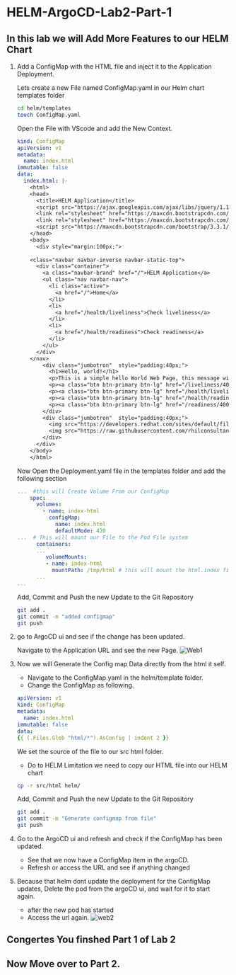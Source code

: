 # HELM-ArgoCD-Lab2-Part-1

## In this lab we will Add More Features to our HELM Chart

1. Add a ConfigMap with the HTML file and inject it to the Application Deployment.

   Lets create a new File named ConfigMap.yaml in our Helm chart templates folder

   ```Bash
   cd helm/templates
   touch ConfigMap.yaml
   ```

   Open the File with VScode and add the New Context.

   ```YAML
   kind: ConfigMap
   apiVersion: v1
   metadata:
     name: index.html
   immutable: false
   data:
     index.html: |-
       <html>
       <head>
         <title>HELM Application</title>
         <script src="https://ajax.googleapis.com/ajax/libs/jquery/1.11.2/jquery.min.js"></script>
         <link rel="stylesheet" href="https://maxcdn.bootstrapcdn.com/bootstrap/3.3.1/css/bootstrap.min.css">
         <link rel="stylesheet" href="https://maxcdn.bootstrapcdn.com/bootstrap/3.3.1/css/bootstrap-theme.min.css">
         <script src="https://maxcdn.bootstrapcdn.com/bootstrap/3.3.1/js/bootstrap.min.js"></script>
       </head>
       <body>
         <div style="margin:100px;">
          
       <class="navbar navbar-inverse navbar-static-top">
         <div class="container">
           <a class="navbar-brand" href="/">HELM Application</a>
           <ul class="nav navbar-nav">
             <li class="active">
               <a href="/">Home</a>
             </li>
             <li>
               <a href="/health/liveliness">Check liveliness</a>
             </li>
             <li>
               <a href="/health/readiness">Check readiness</a>
             </li>
           </ul>
         </div>
       </nav>
           <div class="jumbotron"  style="padding:40px;">
             <h1>Hello, world!</h1>
             <p>This is a simple hello World Web Page, this message will be modiifed.</p>
             <p><a class="btn btn-primary btn-lg" href="/liveliness/400" role="button">Not Healty</a></p>
             <p><a class="btn btn-primary btn-lg" href="/health/liveliness" role="button">Check liveliness</a></p>
             <p><a class="btn btn-primary btn-lg" href="/health/readiness" role="button">Check readiness</a></p>
             <p><a class="btn btn-primary btn-lg" href="/readiness/400" role="button">Not Ready</a></p>
           </div>
           <div class="jumbotron"  style="padding:40px;">
             <img src="https://developers.redhat.com/sites/default/files/styles/article_feature/public/blog/2018/05/openshift-featured.png?   itok=g0Ee8H1H" alt="OpenShift">
             <img src="https://raw.githubusercontent.com/rhilconsultants/Application-Deployment-Workshop/main/Class%20artifacts/helm-icon-color.png" itok=g0Ee8H1H" alt="HELM">
           </div>
         </div>
       </body>
       </html>
   ```

   Now Open the Deployment.yaml file in the templates folder and add the following section

   ```YAML
   ...  #this will Create Volume From our ConfigMap
       spec:
         volumes:
           - name: index-html
             configMap:
               name: index.html
               defaultMode: 420
   ...  # This will mount our File to the Pod File system
         containers:
         ...
            volumeMounts:
            - name: index-html
              mountPath: /tmp/html # this will mount the html.index file to it application location
         ...
   ...
   ```

   Add, Commit and Push the new Update to the Git Repository

   ```Bash
   git add .
   git commit -m "added configmap"
   git push
   ```

2. go to ArgoCD ui and see if the change has been updated.

   Navigate to the Application URL and see the new Page.
   ![Web1](https://github.com/rhilconsultants/Application-Deployment-Workshop/blob/main/Class%20artifacts/lab2-part1-web1.png?raw=true)

3. Now we will Generate the Config map Data directly from the html it self.

   - Navigate to the ConfigMap.yaml in the helm/template folder.
   - Change the ConfigMap as following.

   ```YAML
   apiVersion: v1
   kind: ConfigMap
   metadata:
     name: index.html
   immutable: false
   data:
   {{ (.Files.Glob "html/*").AsConfig | indent 2 }}
   ```

   We set the source of the file to our src html folder.

   - Do to HELM Limitation we need to copy our HTML file into our HELM chart

   ```Bash
   cp -r src/html helm/
   ```

   Add, Commit and Push the new Update to the Git Repository

   ```Bash
   git add .
   git commit -m "Generate configmap from file"
   git push
   ```

4. Go to the ArgoCD ui and refresh and check if the ConfigMap has been updated.

   - See that we now have a ConfigMap item in the argoCD.
   - Refresh or access the URL and see if anything changed

5. Because that helm dont update the deployment for the ConfigMap updates, Delete the pod from the argoCD ui, and wait for it to start again.

   - after the new pod has started
   - Access the url again.
   ![web2](https://github.com/rhilconsultants/Application-Deployment-Workshop/blob/main/Class%20artifacts/lab2-part1-web2.png?raw=true)

## Congertes You finshed Part 1 of Lab 2

## Now Move over to Part 2.